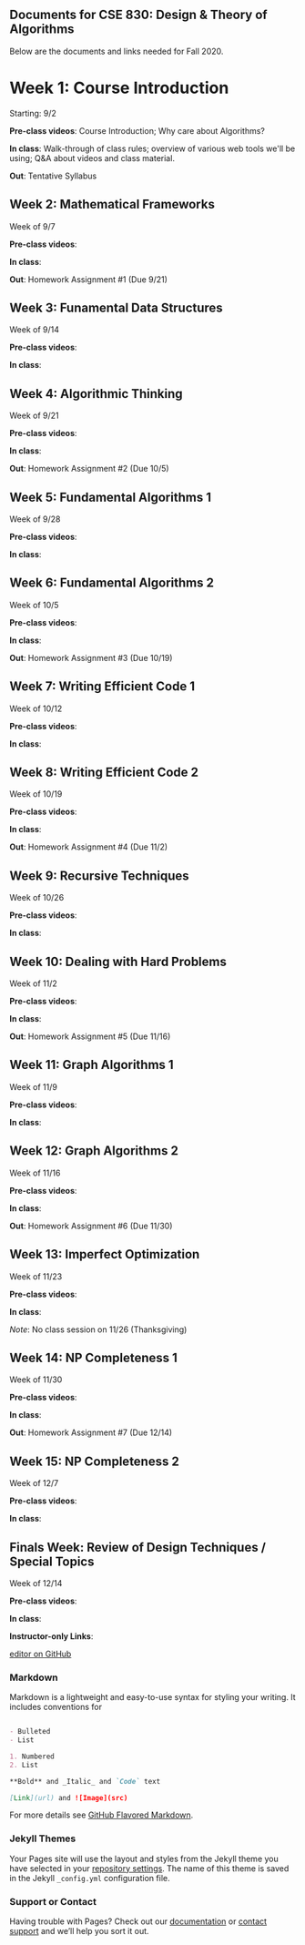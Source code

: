 ## Documents for CSE 830: Design & Theory of Algorithms

Below are the documents and links needed for Fall 2020.

# Week 1: Course Introduction

Starting: 9/2

**Pre-class videos**: Course Introduction; Why care about Algorithms?

**In class**: Walk-through of class rules; overview of various web tools we'll be using; Q&A about videos and class material.

**Out**: Tentative Syllabus

## Week 2: Mathematical Frameworks

Week of 9/7

**Pre-class videos**: 

**In class**:

**Out**: Homework Assignment #1 (Due 9/21)

## Week 3: Funamental Data Structures

Week of 9/14

**Pre-class videos**: 

**In class**:

## Week 4: Algorithmic Thinking

Week of 9/21

**Pre-class videos**: 

**In class**:

**Out**: Homework Assignment #2 (Due 10/5)

## Week 5: Fundamental Algorithms 1

Week of 9/28

**Pre-class videos**: 

**In class**:

## Week 6: Fundamental Algorithms 2

Week of 10/5

**Pre-class videos**: 

**In class**:

**Out**: Homework Assignment #3 (Due 10/19)

## Week 7: Writing Efficient Code 1

Week of 10/12

**Pre-class videos**: 

**In class**:

## Week 8: Writing Efficient Code 2

Week of 10/19

**Pre-class videos**: 

**In class**:

**Out**: Homework Assignment #4 (Due 11/2)

## Week 9: Recursive Techniques

Week of 10/26

**Pre-class videos**: 

**In class**:

## Week 10:	Dealing with Hard Problems

Week of 11/2

**Pre-class videos**: 

**In class**:

**Out**: Homework Assignment #5 (Due 11/16)

## Week 11:	Graph Algorithms 1

Week of 11/9

**Pre-class videos**: 

**In class**:

## Week 12: Graph Algorithms 2

Week of 11/16

**Pre-class videos**: 

**In class**:

**Out**: Homework Assignment #6 (Due 11/30)

## Week 13: Imperfect Optimization

Week of 11/23

**Pre-class videos**: 

**In class**:

_Note_: No class session on 11/26 (Thanksgiving)

## Week 14: NP Completeness 1

Week of 11/30

**Pre-class videos**: 

**In class**:

**Out**: Homework Assignment #7 (Due 12/14)

## Week 15: NP Completeness 2

Week of 12/7

**Pre-class videos**: 

**In class**:

## Finals Week:	Review of Design Techniques / Special Topics

Week of 12/14

**Pre-class videos**: 

**In class**:


**Instructor-only Links**:

[editor on GitHub](https://github.com/mercere99/CSE-830/edit/master/docs/index.md)


### Markdown

Markdown is a lightweight and easy-to-use syntax for styling your writing. It includes conventions for

```markdown

- Bulleted
- List

1. Numbered
2. List

**Bold** and _Italic_ and `Code` text

[Link](url) and ![Image](src)
```

For more details see [GitHub Flavored Markdown](https://guides.github.com/features/mastering-markdown/).

### Jekyll Themes

Your Pages site will use the layout and styles from the Jekyll theme you have selected in your [repository settings](https://github.com/mercere99/CSE-830/settings). The name of this theme is saved in the Jekyll `_config.yml` configuration file.

### Support or Contact

Having trouble with Pages? Check out our [documentation](https://docs.github.com/categories/github-pages-basics/) or [contact support](https://github.com/contact) and we’ll help you sort it out.
